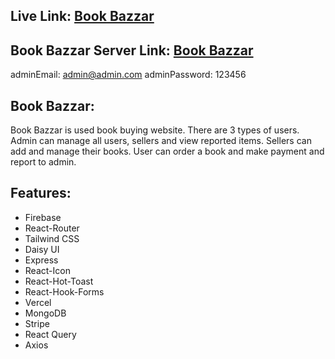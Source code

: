 ## Live Link: [Book Bazzar](https://book-bazzar-app.web.app/)

## Book Bazzar Server Link: [Book Bazzar](https://github.com/5ourav07/book-bazzar-react-server)

adminEmail: admin@admin.com
adminPassword: 123456

## Book Bazzar: 
Book Bazzar is used book buying website. There are 3 types of users. Admin can manage all users, sellers and view reported items. Sellers can add and manage their books. User can order a book and make payment and report to admin.

## Features: 
* Firebase
* React-Router
* Tailwind CSS
* Daisy UI
* Express
* React-Icon
* React-Hot-Toast
* React-Hook-Forms
* Vercel
* MongoDB
* Stripe
* React Query
* Axios

